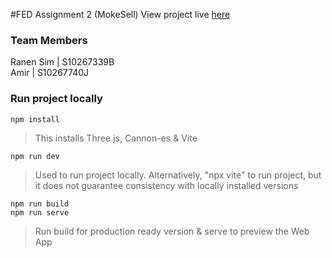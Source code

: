 #FED Assignment 2 (MokeSell)
View project live [here](https://razorbird360.github.io/FED-Assg02-MokeSell/)


### Team Members
Ranen Sim | S10267339B  
Amir | S10267740J

### Run project locally
```shell
npm install
```
> This installs Three.js, Cannon-es & Vite

```shell
npm run dev
```
> Used to run project locally. Alternatively, "npx vite" to run project, but it does not guarantee consistency with locally installed versions

```shell
npm run build
npm run serve
```
> Run build for production ready version & serve to preview the Web App